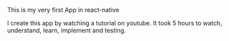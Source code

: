 <p>This is my very first App in react-native</p>
I create this app by watching a tutorial on youtube.
It took 5 hours to watch, understand, learn, implement and testing.
